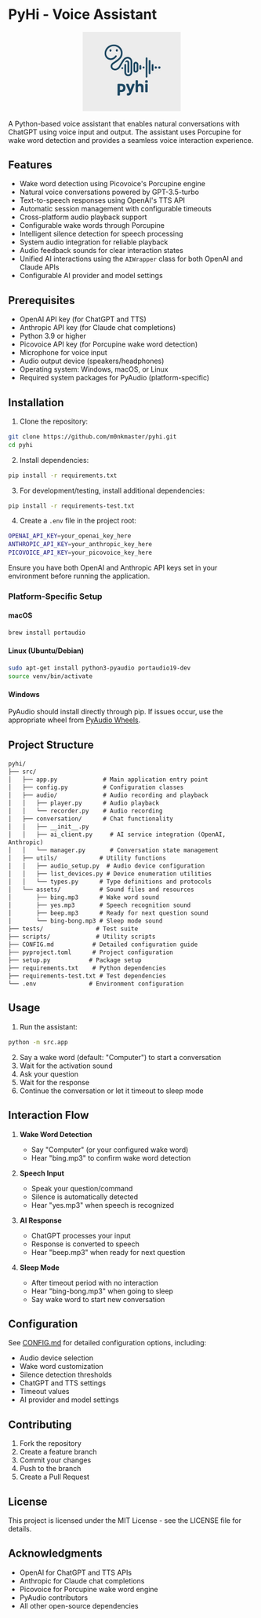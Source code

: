 # PyHi - Voice Assistant

<p align="center">
  <img src="pyhi.jpg" alt="PyHi Logo" width="200">
</p>

A Python-based voice assistant that enables natural conversations with ChatGPT using voice input and output. The assistant uses Porcupine for wake word detection and provides a seamless voice interaction experience.

## Features

- Wake word detection using Picovoice's Porcupine engine
- Natural voice conversations powered by GPT-3.5-turbo
- Text-to-speech responses using OpenAI's TTS API
- Automatic session management with configurable timeouts
- Cross-platform audio playback support
- Configurable wake words through Porcupine
- Intelligent silence detection for speech processing
- System audio integration for reliable playback
- Audio feedback sounds for clear interaction states
- Unified AI interactions using the `AIWrapper` class for both OpenAI and Claude APIs
- Configurable AI provider and model settings

## Prerequisites

- OpenAI API key (for ChatGPT and TTS)
- Anthropic API key (for Claude chat completions)
- Python 3.9 or higher
- Picovoice API key (for Porcupine wake word detection)
- Microphone for voice input
- Audio output device (speakers/headphones)
- Operating system: Windows, macOS, or Linux
- Required system packages for PyAudio (platform-specific)

## Installation

1. Clone the repository:
```bash
git clone https://github.com/m0nkmaster/pyhi.git
cd pyhi
```

2. Install dependencies:
```bash
pip install -r requirements.txt
```

3. For development/testing, install additional dependencies:
```bash
pip install -r requirements-test.txt
```

4. Create a `.env` file in the project root:
```bash
OPENAI_API_KEY=your_openai_key_here
ANTHROPIC_API_KEY=your_anthropic_key_here
PICOVOICE_API_KEY=your_picovoice_key_here
```

Ensure you have both OpenAI and Anthropic API keys set in your environment before running the application.

### Platform-Specific Setup

#### macOS
```bash
brew install portaudio
```

#### Linux (Ubuntu/Debian)
```bash
sudo apt-get install python3-pyaudio portaudio19-dev
source venv/bin/activate
```

#### Windows
PyAudio should install directly through pip. If issues occur, use the appropriate wheel from [PyAudio Wheels](https://pypi.org/project/pyaudio-wheels/).

## Project Structure

```
pyhi/
├── src/
│   ├── app.py             # Main application entry point
│   ├── config.py          # Configuration classes
│   ├── audio/             # Audio recording and playback
│   │   ├── player.py      # Audio playback
│   │   └── recorder.py    # Audio recording
│   ├── conversation/      # Chat functionality
│   │   ├── __init__.py
│   │   ├── ai_client.py     # AI service integration (OpenAI, Anthropic)
│   │   └── manager.py       # Conversation state management
│   ├── utils/            # Utility functions
│   │   ├── audio_setup.py  # Audio device configuration
│   │   ├── list_devices.py # Device enumeration utilities
│   │   └── types.py      # Type definitions and protocols
│   └── assets/           # Sound files and resources
│       ├── bing.mp3      # Wake word sound
│       ├── yes.mp3       # Speech recognition sound
│       ├── beep.mp3      # Ready for next question sound
│       └── bing-bong.mp3 # Sleep mode sound
├── tests/               # Test suite
├── scripts/             # Utility scripts
├── CONFIG.md           # Detailed configuration guide
├── pyproject.toml      # Project configuration
├── setup.py           # Package setup
├── requirements.txt    # Python dependencies
├── requirements-test.txt # Test dependencies
└── .env               # Environment configuration
```

## Usage

1. Run the assistant:
```bash
python -m src.app
```

2. Say a wake word (default: "Computer") to start a conversation
3. Wait for the activation sound
4. Ask your question
5. Wait for the response
6. Continue the conversation or let it timeout to sleep mode

## Interaction Flow

1. **Wake Word Detection**
   - Say "Computer" (or your configured wake word)
   - Hear "bing.mp3" to confirm wake word detection

2. **Speech Input**
   - Speak your question/command
   - Silence is automatically detected
   - Hear "yes.mp3" when speech is recognized

3. **AI Response**
   - ChatGPT processes your input
   - Response is converted to speech
   - Hear "beep.mp3" when ready for next question

4. **Sleep Mode**
   - After timeout period with no interaction
   - Hear "bing-bong.mp3" when going to sleep
   - Say wake word to start new conversation

## Configuration

See [CONFIG.md](CONFIG.md) for detailed configuration options, including:
- Audio device selection
- Wake word customization
- Silence detection thresholds
- ChatGPT and TTS settings
- Timeout values
- AI provider and model settings

## Contributing

1. Fork the repository
2. Create a feature branch
3. Commit your changes
4. Push to the branch
5. Create a Pull Request

## License

This project is licensed under the MIT License - see the LICENSE file for details.

## Acknowledgments

- OpenAI for ChatGPT and TTS APIs
- Anthropic for Claude chat completions
- Picovoice for Porcupine wake word engine
- PyAudio contributors
- All other open-source dependencies